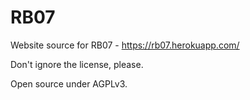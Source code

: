 # RB07
Website source for RB07 - https://rb07.herokuapp.com/

Don't ignore the license, please.

Open source under AGPLv3.
